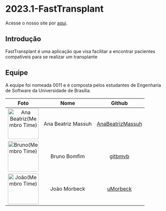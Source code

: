 # 2023.1-FastTransplant

Acesse o nosso site por [aqui](http://137.184.236.101:8000).

## Introdução

FastTransplant é uma aplicação que visa facilitar a encontrar pacientes compatíveis para se realizar um transplante

## Equipe

A equipe foi nomeada 0011 e é composta pelos estudantes de Engenharia de Software da Universidade de Brasília.

| Foto        | Nome                                 | Github |
| :---------: | :----------------------------------: | :----: |
| <img src="https://github.com/AnaBeatrizMassuh.png" alt="Ana Beatriz(Membro Time)" style="width: 10vw"> | Ana Beatriz Massuh | [AnaBeatrizMassuh](https://github.com/AnaBeatrizMassuh) |
| <img src="https://github.com/gitbmvb.png" alt="Bruno(Membro Time)" style="width: 10vw"> | Bruno Bomfim | [gitbmvb](https://github.com/gitbmvb) |
| <img src="https://github.com/uMorbeck.png" alt="João(Membro Time)" style="width: 10vw"> | João Morbeck | [uMorbeck](https://github.com/uMorbeck) |
